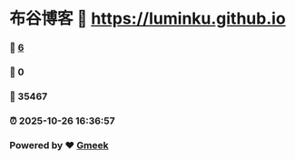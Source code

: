 # 布谷博客 :link: https://luminku.github.io 
### :page_facing_up: [6](https://luminku.github.io/tag.html) 
### :speech_balloon: 0 
### :hibiscus: 35467 
### :alarm_clock: 2025-10-26 16:36:57 
### Powered by :heart: [Gmeek](https://github.com/Meekdai/Gmeek)
